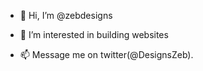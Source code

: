- 👋 Hi, I’m @zebdesigns
- 👀 I’m interested in building websites

- 📫 Message me on  twitter(@DesignsZeb).

<!---
zebdesigns/zebdesigns is a ✨ special ✨ repository because its `README.md` (this file) appears on your GitHub profile.
You can click the Preview link to take a look at your changes.
--->

